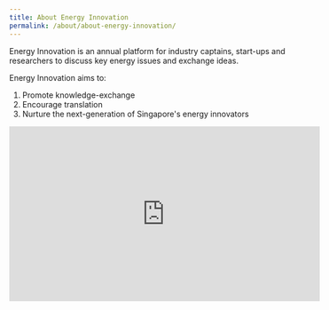 ```yaml
---
title: About Energy Innovation
permalink: /about/about-energy-innovation/
---
```

Energy Innovation is an annual platform for industry captains, start-ups and researchers to discuss key energy issues and exchange ideas. 

Energy Innovation aims to:
1. Promote knowledge-exchange
2. Encourage translation
3. Nurture the next-generation of Singapore's energy innovators

<div class = "bp-youtube">
<iframe width="560" height="315" src="https://www.youtube.com/embed/8GeVbacC9X8" frameborder="0" allow="accelerometer; autoplay; clipboard-write; encrypted-media; gyroscope; picture-in-picture" allowfullscreen></iframe>
</div>
